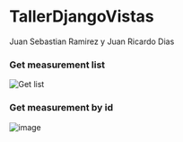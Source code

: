 # TallerDjangoVistas
Juan Sebastian Ramirez
y Juan Ricardo Dias <br />

### Get measurement list <br />
![Get list](https://user-images.githubusercontent.com/69643776/131774536-a910a7d6-c24d-486b-bf17-60f1b0ff8784.png)

### Get measurement by id <br />
![image](https://user-images.githubusercontent.com/69643776/131774813-a6c639e6-bb9e-4aa4-abb9-91cc9502920a.png)
